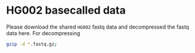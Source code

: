 # HG002 basecalled data
Please download the shared `HG002` fastq data and decompressed the fastq data here.
For decompressing
```bash
gzip -d *.fastq.gz;
```
